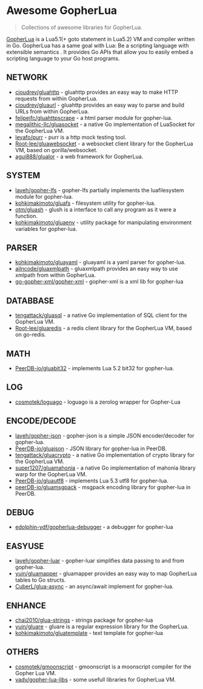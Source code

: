 <!-- lint ignore awesome-git-repo-age -->

# Awesome GopherLua

<!-- Uncomment the awesome badge when the repository is added to awesome main list.
[![Awesome](https://awesome.re/badge-flat.svg)](https://awesome.re)
-->

> Collections of awesome libraries for GopherLua.

[GopherLua](https://github.com/yuin/gopher-lua) is a Lua5.1(+ goto statement in Lua5.2) VM and compiler written in Go. GopherLua has a same goal with Lua: Be a scripting language with extensible semantics . It provides Go APIs that allow you to easily embed a scripting language to your Go host programs.

## NETWORK
- [cjoudrey/gluahttp](https://github.com/cjoudrey/gluahttp) - gluahttp provides an easy way to make HTTP requests from within GopherLua. 
- [cjoudrey/gluaurl](https://github.com/cjoudrey/gluaurl) - gluahttp provides an easy way to parse and build URLs from within GopherLua. 
- [felipejfc/gluahttpscrape](https://github.com/felipejfc/gluahttpscrape) - a html parser module for gopher-lua.
- [megalithic-llc/gluasocket](https://gitlab.com/megalithic-llc/gluasocket) - a native Go implementation of LuaSocket for the GopherLua VM.
- [leyafo/purr](https://github.com/leyafo/purr) - purr is a http mock testing tool.
- [Root-lee/gluawebsocket](https://github.com/Root-lee/gluawebsocket) - a websocket client library for the GopherLua VM, based on gorilla/websocket.
- [agui888/glualor](https://github.com/agui888/glualor) - a web framework for GopherLua.

## SYSTEM
- [layeh/gopher-lfs](https://github.com/layeh/gopher-lfs) - gopher-lfs partially implements the luafilesystem module for gopher-lua.
- [kohkimakimoto/gluafs](https://github.com/kohkimakimoto/gluafs) - filesystem utility for gopher-lua. 
- [otm/gluash](https://github.com/otm/gluash) - glush is a interface to call any program as it were a function.
- [kohkimakimoto/gluaenv](https://github.com/kohkimakimoto/gluaenv) - utility package for manipulating environment variables for gopher-lua.

## PARSER
- [kohkimakimoto/gluayaml](https://github.com/kohkimakimoto/gluayaml) - gluayaml is a yaml parser for gopher-lua.
- [ailncode/gluaxmlpath](https://github.com/ailncode/gluaxmlpath) - gluaxmlpath provides an easy way to use xmlpath from within GopherLua.
- [go-gopher-xml/gopher-xml](https://github.com/go-gopher-xml/gopher-xml) - gopher-xml is a xml lib for gopher-lua

## DATABBASE
- [tengattack/gluasql](https://github.com/tengattack/gluasql) - a native Go implementation of SQL client for the GopherLua VM.
- [Root-lee/gluaredis](https://github.com/Root-lee/gluaredis) - a redis client library for the GopherLua VM, based on go-redis.

## MATH
- [PeerDB-io/gluabit32](https://github.com/PeerDB-io/gluabit32) - implements Lua 5.2 bit32 for gopher-lua.

## LOG
- [cosmotek/loguago](https://github.com/cosmotek/loguago) - loguago is a zerolog wrapper for Gopher-Lua

## ENCODE/DECODE
- [layeh/gopher-json](https://github.com/layeh/gopher-json) - gopher-json is a simple JSON encoder/decoder for gopher-lua.
- [PeerDB-io/gluajson](https://github.com/PeerDB-io/gluajson) - JSON library for gopher-lua in PeerDB.
- [tengattack/gluacrypto](https://github.com/tengattack/gluacrypto) - a native Go implementation of crypto library for the GopherLua VM.
- [super1207/gluamahonia](https://github.com/super1207/gluamahonia) - a native Go implementation of mahonia library warp for the GopherLua VM.
- [PeerDB-io/gluautf8](https://github.com/PeerDB-io/gluautf8) - implements Lua 5.3 utf8 for gopher-lua.
- [peerDB-io/gluamsgpack](https://github.com/peerDB-io/gluamsgpack) - msgpack encoding library for gopher-lua in PeerDB.

## DEBUG
- [edolphin-ydf/gopherlua-debugger](https://github.com/edolphin-ydf/gopherlua-debugger) - a debugger for gopher-lua

## EASYUSE
- [layeh/gopher-luar](https://github.com/layeh/gopher-luar) - gopher-luar simplifies data passing to and from gopher-lua.
- [yuin/gluamapper](https://github.com/yuin/gluamapper) - gluamapper provides an easy way to map GopherLua tables to Go structs.
- [CuberL/glua-async](https://github.com/CuberL/glua-async) - an async/await implement for gopher-lua.

## ENHANCE
- [chai2010/glua-strings](https://github.com/chai2010/glua-strings) - strings package for gopher-lua
- [yuin/gluare](https://github.com/yuin/gluare) - gluare is a regular expression library for the GopherLua.
- [kohkimakimoto/gluatemplate](https://github.com/kohkimakimoto/gluatemplate) - text template for gopher-lua

## OTHERS
- [cosmotek/gmoonscript](https://github.com/cosmotek/gmoonscript) - gmoonscript is a moonscript compiler for the Gopher Lua VM.
- [vadv/gopher-lua-libs](https://github.com/vadv/gopher-lua-libs) - some usefull libraries for GopherLua VM.
